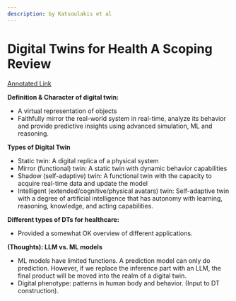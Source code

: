 ```yaml
---
description: by Katsoulakis et al
---
```


# Digital Twins for Health A Scoping Review

[Annotated Link](https://drive.google.com/file/d/1humqmWODIrI2MaPt3icIeoslLBLbEpKv/view?usp=sharing)

**Definition & Character of digital twin:**

* A virtual representation of objects&#x20;
* Faithfully mirror the real-world system in real-time, analyze its behavior and provide predictive insights using advanced simulation, ML and reasoning.&#x20;

**Types of Digital Twin**&#x20;

* Static twin: A digital replica of a physical system
* Mirror (functional) twin: A static twin with dynamic behavior capabilities&#x20;
* Shadow (self-adaptive) twin: A functional twin with the capacity to acquire real-time data and update the model&#x20;
* Intelligent (extended/cognitive/physical avatars)  twin: Self-adaptive twin with a degree of artificial intelligence that has autonomy with learning, reasoning, knowledge, and acting capabilities.&#x20;

**Different types of DTs for healthcare:**&#x20;

* Provided a somewhat OK overview of different applications.&#x20;

**(Thoughts): LLM vs. ML models**&#x20;

* ML models have limited functions. A prediction model can only do prediction. However, if we replace the inference part with an LLM, the final product will be moved into the realm of a digital twin.&#x20;
* Digital phenotype: patterns in human body and behavior. (Input to DT construction).&#x20;

